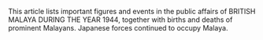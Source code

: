This article lists important figures and events in the public affairs of BRITISH MALAYA DURING THE YEAR 1944, together with births and deaths of prominent Malayans. Japanese forces continued to occupy Malaya.
